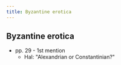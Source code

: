 ```yaml
---
title: Byzantine erotica
---
```


Byzantine erotica
-----------------

* pp. 29 - 1st mention
  * Hal: "Alexandrian or Constantinian?"